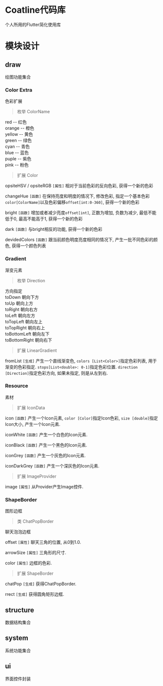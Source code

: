 # Coatline代码库

个人所用的Flutter简化使用库

# 模块设计

## draw
绘图功能集合

### Color Extra
色彩扩展  

> 枚举  ColorName  

red -- 红色   
orange -- 橙色  
yellow -- 黄色  
green -- 绿色  
cyan -- 青色  
blue -- 蓝色  
puple -- 紫色  
pink -- 粉色  



> 扩展  Color  

opsiteHSV / opsiteRGB  `[属性]` 相对于当前色彩的反向色彩, 获得一个新的色彩  

changeHue `[函数]` 在保持亮度和明度的情况下, 修改色彩, 指定一个基本色彩`color[ColorName]`以及色彩偏移`offset[int:0-360]`, 获得一个新的色彩  

bright `[函数]` 增加或者减少亮度`offset[int]`, 正数为增加, 负数为减少, 最低不能低于0, 最高不能高于1, 获得一个新的色彩  

dark `[函数]` 与bright相反的功能, 获得一个新的色彩  

devidedColors `[函数]` 跟当前颜色明度亮度相同的情况下, 产生一批不同色彩的颜色, 获得一个颜色列表  


### Gradient
渐变元素

> 枚举  Direction  

方向指定  
toDown  朝向下方  
toUp  朝向上方  
toRight 朝向右方  
toLeft 朝向左方  
toTopLeft 朝向左上  
toTopRight 朝向右上  
toBottomLeft 朝向左下  
toBottomRight 朝向右下  


> 扩展  LinearGradient  

fromList `[生成]` 产生一个直线渐变色, `colors [List<Color>]`指定色彩列表, 用于渐变的色彩指定. `stops[List<double>: 0-1]`指定色彩位置. `direction [Direction]`指定色彩方向, 如果未指定, 则是从左到右. 


### Resource
素材

> 扩展 IconData  

icon `[函数]` 产生一个Icon元素, `color [Color]`指定Icon色彩, `size [double]`指定Icon大小, 产生一个Icon元素.  

iconWhite `[函数]` 产生一个白色的Icon元素.  

iconBlack `[函数]` 产生一个黑色的Icon元素.  

iconGrey `[函数]` 产生一个灰色的Icon元素.  

iconDarkGrey `[函数]` 产生一个深灰色的Icon元素.  


> 扩展 ImageProvider  

image `[属性]` 从Provider产生Image控件.  


### ShapeBorder
图形边框

> 类 ChatPopBorder   

聊天泡泡边框

offset `[属性]` 聊天三角的位置, 从0到1.0.  

arrowSize `[属性]` 三角形的尺寸.  

color `[属性]`  边框的色彩.  


> 扩展  ShapeBorder  

chatPop `[生成]` 获得ChatPopBorder.   

rrect `[生成]`  获得圆角矩形边框.   




## structure
数据结构集合

## system
系统功能集合

## ui
界面控件封装
